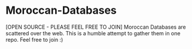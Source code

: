# Moroccan-Databases
[OPEN SOURCE - PLEASE FEEL FREE TO JOIN] Moroccan Databases are scattered over the web. This is a humble attempt to gather them in one repo. Feel free to join :)
